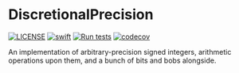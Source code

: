 # DiscretionalPrecision

[![LICENSE](https://img.shields.io/badge/license-MIT-brightgreen.svg)](https://github.com/gwynne/discretional-precision/blob/main/LICENSE)
[![swift](https://img.shields.io/badge/swift-5.6-brightgreen.svg)](https://swift.org)
[![Run tests](https://github.com/gwynne/discretional-precision/actions/workflows/test.yml/badge.svg)](https://github.com/gwynne/discretional-precision/actions/workflows/test.yml)
[![codecov](https://codecov.io/gh/gwynne/discretional-precision/branch/main/graph/badge.svg?token=5A48CWFHRS)](https://codecov.io/gh/gwynne/discretional-precision)

An implementation of arbitrary-precision signed integers, arithmetic operations upon them, and a bunch of bits and bobs alongside.
